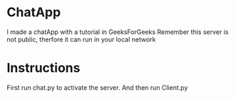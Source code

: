 # ChatApp
I made a chatApp with a tutorial in GeeksForGeeks
Remember this server is not public, therfore it can run in your local network

# Instructions
First run chat.py to activate the server. And then run Client.py
